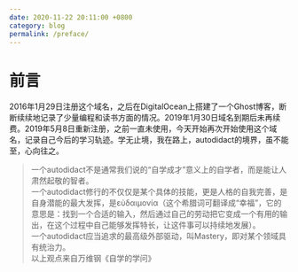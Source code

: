 ```yaml
---
date: 2020-11-22 20:11:00 +0800
category: blog
permalink: /preface/
---
```


# 前言

2016年1月29日注册这个域名，之后在DigitalOcean上搭建了一个Ghost博客，断断续续地记录了少量编程和读书方面的情况。2019年1月30日域名到期后未再续费。2019年5月8日重新注册，之前一直未使用，今天开始再次开始使用这个域名，记录自己今后的学习轨迹。学无止境，我在路上，autodidact的境界，虽不能至，心向往之。  

>一个autodidact不是通常我们说的“自学成才”意义上的自学者，而是能让人肃然起敬的智者。  
>一个autodidact修行的不仅仅是某个具体的技能，更是人格的自我完善，是自身潜能的最大发挥，是εὐδαιμονία（这个希腊词可翻译成“幸福”，它的意思是：找到一个合适的输入，然后通过自己的劳动把它变成一个有用的输出，在这个过程中自己能够发挥特长，让这件事可以持续地发展）。  
>一个autodidact应当追求的最高级外部驱动，叫Mastery，即对某个领域具有统治力。  
>以上观点来自万维钢《自学的学问》
